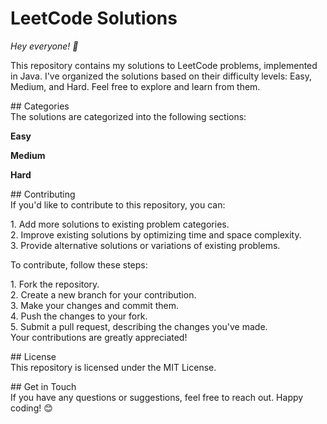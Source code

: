 # LeetCode Solutions
<pr>*Hey everyone! 👋*<br>

<pr>This repository contains my solutions to LeetCode problems, implemented in Java. I've organized the solutions based on their difficulty levels: Easy, Medium, and Hard. Feel free to explore and learn from them.<br>

<pr>## Categories <br>
<pr>The solutions are categorized into the following sections:<br>

<pr>**Easy**<br>

<pr>**Medium**<br>

<pr>**Hard**<br>

<pr>## Contributing <br>
<pr>If you'd like to contribute to this repository, you can:<br>

<pr>1. Add more solutions to existing problem categories.<br>
<pr>2. Improve existing solutions by optimizing time and space complexity.<br>
<pr>3. Provide alternative solutions or variations of existing problems.<br>
  
<pr>To contribute, follow these steps:<br>

<pr>1. Fork the repository.<br>
<pr>2. Create a new branch for your contribution.<br>
<pr>3. Make your changes and commit them.<br>
<pr>4. Push the changes to your fork.<br>
<pr>5. Submit a pull request, describing the changes you've made.<br>
<pr>Your contributions are greatly appreciated!<br>

<pr>## License <br>
<pr>This repository is licensed under the MIT License.<br>

<pr>## Get in Touch <br>
<pr>If you have any questions or suggestions, feel free to reach out. Happy coding! 😊<br>
